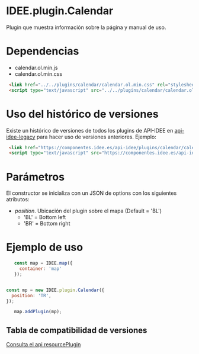 # IDEE.plugin.Calendar

Plugin que muestra información sobre la página y manual de uso.

# Dependencias

- calendar.ol.min.js
- calendar.ol.min.css

```html
 <link href="../../plugins/calendar/calendar.ol.min.css" rel="stylesheet" />
 <script type="text/javascript" src="../../plugins/calendar/calendar.ol.min.js"></script>
```

# Uso del histórico de versiones

Existe un histórico de versiones de todos los plugins de API-IDEE en [api-idee-legacy](https://github.com/Desarrollos-IDEE/API-IDEE/tree/master/api-idee-legacy/plugins) para hacer uso de versiones anteriores.
Ejemplo:
```html
 <link href="https://componentes.idee.es/api-idee/plugins/calendar/calendar-1.0.0.ol.min.css" rel="stylesheet" />
 <script type="text/javascript" src="https://componentes.idee.es/api-idee/plugins/calendar/calendar-1.0.0.ol.min.js"></script>
```

# Parámetros

El constructor se inicializa con un JSON de options con los siguientes atributos:

- *position*.  Ubicación del plugin sobre el mapa (Default = 'BL')
  - 'BL' = Bottom left
  - 'BR' = Bottom right


# Ejemplo de uso

```javascript
   const map = IDEE.map({
     container: 'map'
   });


const mp = new IDEE.plugin.Calendar({
  position: 'TR',
});

   map.addPlugin(mp);
```

## Tabla de compatibilidad de versiones   
[Consulta el api resourcePlugin](https://componentes.idee.es/api-idee/api/actions/resourcesPlugins?name=calendar)
